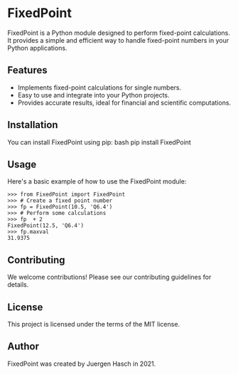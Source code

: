 # FixedPoint

FixedPoint is a Python module designed to perform fixed-point calculations. It provides a simple and efficient way to handle fixed-point numbers in your Python applications.

## Features

- Implements fixed-point calculations for single numbers.
- Easy to use and integrate into your Python projects.
- Provides accurate results, ideal for financial and scientific computations.

## Installation

You can install FixedPoint using pip:
    bash
    pip install FixedPoint

## Usage

Here's a basic example of how to use the FixedPoint module:

    >>> from FixedPoint import FixedPoint
    >>> # Create a fixed point number
    >>> fp = FixedPoint(10.5, 'Q6.4')
    >>> # Perform some calculations
    >>> fp  + 2
    FixedPoint(12.5, 'Q6.4')
    >>> fp.maxval
    31.9375

## Contributing

We welcome contributions! Please see our contributing guidelines for details.

## License

This project is licensed under the terms of the MIT license.

## Author

FixedPoint was created by Juergen Hasch in 2021.

